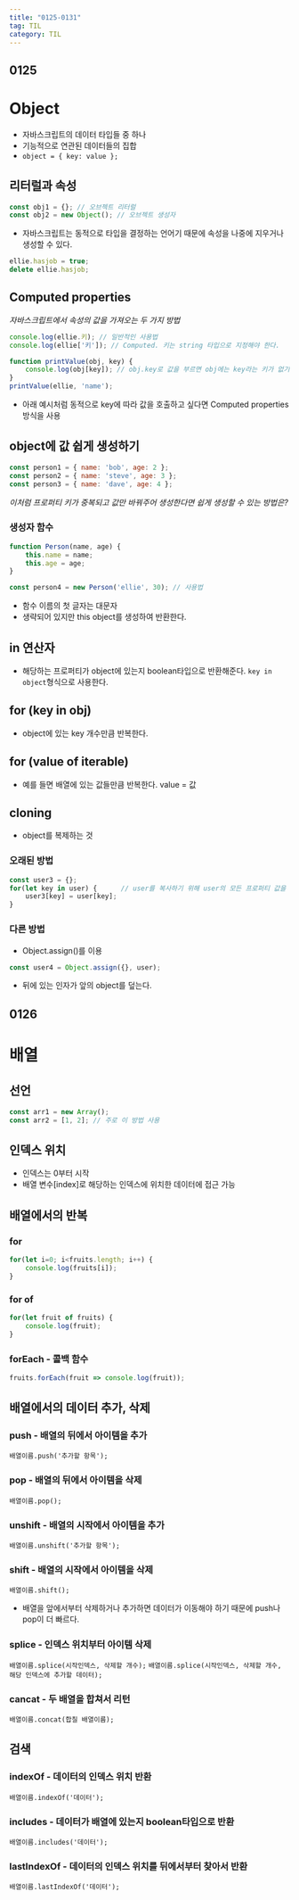 ```yaml
---
title: "0125-0131"
tag: TIL
category: TIL
---
```

## 0125
# Object



* 자바스크립트의 데이터 타입들 중 하나
* 기능적으로 연관된 데이터들의 집합
* `object = { key: value };`

## 리터럴과 속성
```javascript
const obj1 = {}; // 오브젝트 리터럴
const obj2 = new Object(); // 오브젝트 생성자
```

* 자바스크립트는 동적으로 타입을 결정하는 언어기 때문에 속성을 나중에 지우거나 생성할 수 있다.

```javascript
ellie.hasjob = true;
delete ellie.hasjob;
```

## Computed properties
*자바스크립트에서 속성의 값을 가져오는 두 가지 방법*
```javascript
console.log(ellie.키); // 일반적인 사용법
console.log(ellie['키']); // Computed. 키는 string 타입으로 지정해야 한다.

function printValue(obj, key) {
    console.log(obj[key]); // obj.key로 값을 부르면 obj에는 key라는 키가 없기 때문에 undefined가 나온다.
}
printValue(ellie, 'name');
```
* 아래 예시처럼 동적으로 key에 따라 값을  호출하고 싶다면 Computed properties 방식을 사용

## object에 값 쉽게 생성하기
```javascript
const person1 = { name: 'bob', age: 2 };
const person2 = { name: 'steve', age: 3 };
const person3 = { name: 'dave', age: 4 };
```
*이처럼 프로퍼티 키가 중복되고 값만 바꿔주어 생성한다면 쉽게 생성할 수 있는 방법은?*

### 생성자 함수
```javascript
function Person(name, age) {
    this.name = name;
    this.age = age;
}

const person4 = new Person('ellie', 30); // 사용법
```
* 함수 이름의 첫 글자는 대문자
* 생략되어 있지만 this object를 생성하여 반환한다.

## in 연산자
* 해당하는 프로퍼티가 object에 있는지 boolean타입으로 반환해준다.
`key in object`형식으로 사용한다.

## for (key in obj)
* object에 있는 key 개수만큼 반복한다.

## for (value of iterable)
* 예를 들면 배열에 있는 값들만큼 반복한다. value = 값

## cloning
* object를 복제하는 것

### 오래된 방법
```javascript
const user3 = {};
for(let key in user) {		// user를 복사하기 위해 user의 모든 프로퍼티 값을 user3에 삽입
    user3[key] = user[key];
}
```

### 다른 방법
* Object.assign()를 이용

```javascript
const user4 = Object.assign({}, user);
```
* 뒤에 있는 인자가 앞의 object를 덮는다.

## 0126
# 배열
## 선언
```javascript
const arr1 = new Array();
const arr2 = [1, 2]; // 주로 이 방법 사용
```

## 인덱스 위치
* 인덱스는 0부터 시작
* 배열 변수[index]로 해당하는 인덱스에 위치한 데이터에 접근 가능

## 배열에서의 반복
### for
```javascript
for(let i=0; i<fruits.length; i++) {
    console.log(fruits[i]);
}
```

### for of
```javascript
for(let fruit of fruits) {
    console.log(fruit);
}
```

### forEach - 콜백 함수
```javascript
fruits.forEach(fruit => console.log(fruit));
```

## 배열에서의 데이터 추가, 삭제
### push - 배열의 뒤에서 아이템을 추가
`배열이름.push('추가할 항목');`

### pop - 배열의 뒤에서 아이템을 삭제
`배열이름.pop();`

### unshift - 배열의 시작에서 아이템을 추가
`배열이름.unshift('추가할 항목');`

### shift - 배열의 시작에서 아이템을 삭제
`배열이름.shift();`

* 배열을 앞에서부터 삭제하거나 추가하면 데이터가 이동해야 하기 때문에 push나 pop이 더 빠르다.

### splice - 인덱스 위치부터 아이템 삭제
`배열이름.splice(시작인덱스, 삭제할 개수);`
`배열이름.splice(시작인덱스, 삭제할 개수, 해당 인덱스에 추가할 데이터);`

### cancat - 두 배열을 합쳐서 리턴
`배열이름.concat(합칠 배열이름);`

## 검색
### indexOf - 데이터의 인덱스 위치 반환
`배열이름.indexOf('데이터');`

### includes - 데이터가 배열에 있는지 boolean타입으로 반환
`배열이름.includes('데이터');`

### lastIndexOf - 데이터의 인덱스 위치를 뒤에서부터 찾아서 반환
`배열이름.lastIndexOf('데이터');`
